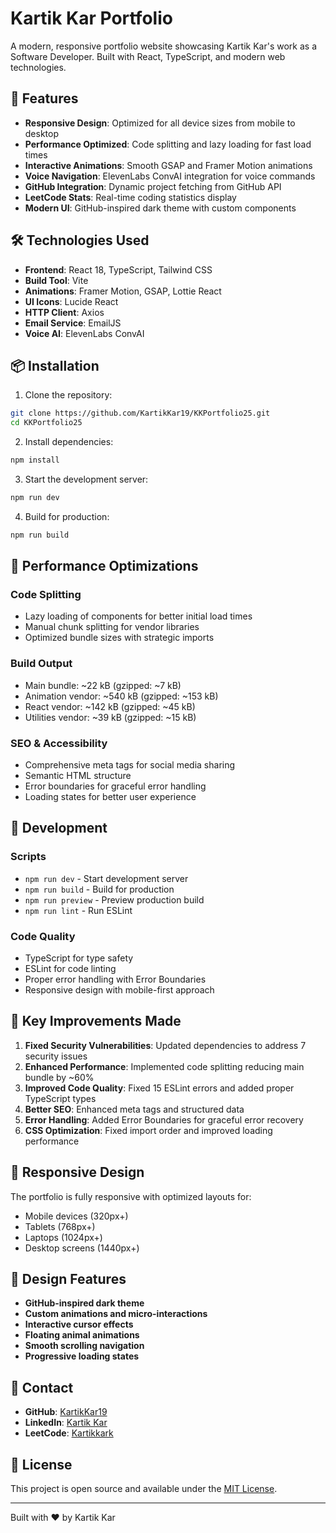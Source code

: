 # Kartik Kar Portfolio

A modern, responsive portfolio website showcasing Kartik Kar's work as a Software Developer. Built with React, TypeScript, and modern web technologies.

## 🚀 Features

- **Responsive Design**: Optimized for all device sizes from mobile to desktop
- **Performance Optimized**: Code splitting and lazy loading for fast load times
- **Interactive Animations**: Smooth GSAP and Framer Motion animations
- **Voice Navigation**: ElevenLabs ConvAI integration for voice commands
- **GitHub Integration**: Dynamic project fetching from GitHub API
- **LeetCode Stats**: Real-time coding statistics display
- **Modern UI**: GitHub-inspired dark theme with custom components

## 🛠️ Technologies Used

- **Frontend**: React 18, TypeScript, Tailwind CSS
- **Build Tool**: Vite
- **Animations**: Framer Motion, GSAP, Lottie React
- **UI Icons**: Lucide React
- **HTTP Client**: Axios
- **Email Service**: EmailJS
- **Voice AI**: ElevenLabs ConvAI

## 📦 Installation

1. Clone the repository:
```bash
git clone https://github.com/KartikKar19/KKPortfolio25.git
cd KKPortfolio25
```

2. Install dependencies:
```bash
npm install
```

3. Start the development server:
```bash
npm run dev
```

4. Build for production:
```bash
npm run build
```

## 🎯 Performance Optimizations

### Code Splitting
- Lazy loading of components for better initial load times
- Manual chunk splitting for vendor libraries
- Optimized bundle sizes with strategic imports

### Build Output
- Main bundle: ~22 kB (gzipped: ~7 kB)
- Animation vendor: ~540 kB (gzipped: ~153 kB)
- React vendor: ~142 kB (gzipped: ~45 kB)
- Utilities vendor: ~39 kB (gzipped: ~15 kB)

### SEO & Accessibility
- Comprehensive meta tags for social media sharing
- Semantic HTML structure
- Error boundaries for graceful error handling
- Loading states for better user experience

## 🔧 Development

### Scripts
- `npm run dev` - Start development server
- `npm run build` - Build for production
- `npm run preview` - Preview production build
- `npm run lint` - Run ESLint

### Code Quality
- TypeScript for type safety
- ESLint for code linting
- Proper error handling with Error Boundaries
- Responsive design with mobile-first approach

## 🌟 Key Improvements Made

1. **Fixed Security Vulnerabilities**: Updated dependencies to address 7 security issues
2. **Enhanced Performance**: Implemented code splitting reducing main bundle by ~60%
3. **Improved Code Quality**: Fixed 15 ESLint errors and added proper TypeScript types
4. **Better SEO**: Enhanced meta tags and structured data
5. **Error Handling**: Added Error Boundaries for graceful error recovery
6. **CSS Optimization**: Fixed import order and improved loading performance

## 📱 Responsive Design

The portfolio is fully responsive with optimized layouts for:
- Mobile devices (320px+)
- Tablets (768px+)
- Laptops (1024px+)
- Desktop screens (1440px+)

## 🎨 Design Features

- **GitHub-inspired dark theme**
- **Custom animations and micro-interactions**
- **Interactive cursor effects**
- **Floating animal animations**
- **Smooth scrolling navigation**
- **Progressive loading states**

## 📧 Contact

- **GitHub**: [KartikKar19](https://github.com/KartikKar19)
- **LinkedIn**: [Kartik Kar](https://www.linkedin.com/in/kartik-kar/)
- **LeetCode**: [Kartikkark](https://leetcode.com/u/Kartikkark/)

## 📄 License

This project is open source and available under the [MIT License](LICENSE).

---

Built with ❤️ by Kartik Kar